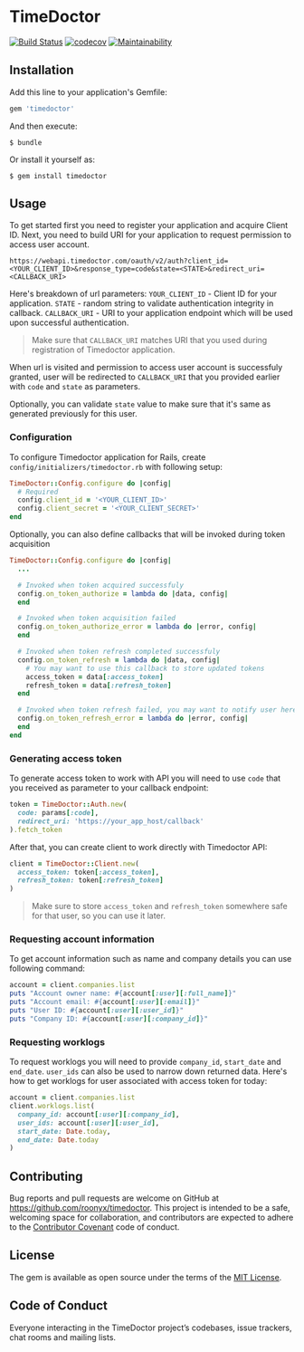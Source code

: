 # TimeDoctor

[![Build Status](https://travis-ci.org/roonyx/timedoctor.svg?branch=master)](https://travis-ci.org/roonyx/timedoctor)
[![codecov](https://codecov.io/gh/roonyx/timedoctor/branch/master/graph/badge.svg)](https://codecov.io/gh/roonyx/timedoctor)
[![Maintainability](https://api.codeclimate.com/v1/badges/c960738630bd0a4aa9d2/maintainability)](https://codeclimate.com/github/roonyx/timedoctor/maintainability)

## Installation

Add this line to your application's Gemfile:

```ruby
gem 'timedoctor'
```

And then execute:

    $ bundle

Or install it yourself as:

    $ gem install timedoctor

## Usage
To get started first you need to register your application and acquire Client ID.
Next, you need to build URI for your application to request permission to access user account.

`https://webapi.timedoctor.com/oauth/v2/auth?client_id=<YOUR_CLIENT_ID>&response_type=code&state=<STATE>&redirect_uri=<CALLBACK_URI>`

Here's breakdown of url parameters:
`YOUR_CLIENT_ID` - Client ID for your application.
`STATE` - random string to validate authentication integrity in callback.
`CALLBACK_URI` - URI to your application endpoint which will be used upon successful authentication.

> Make sure that `CALLBACK_URI` matches URI that you used during registration of Timedoctor application.

When url is visited and permission to access user account is successfuly granted, user will be redirected to `CALLBACK_URI` that you provided earlier with `code` and `state` as parameters.

Optionally, you can validate `state` value to make sure that it's same as generated previously for this user.

### Configuration
To configure Timedoctor application for Rails, create `config/initializers/timedoctor.rb` with following setup:
```ruby
TimeDoctor::Config.configure do |config|
  # Required
  config.client_id = '<YOUR_CLIENT_ID>'
  config.client_secret = '<YOUR_CLIENT_SECRET>'
end
```
Optionally, you can also define callbacks that will be invoked during token acquisition
```ruby
TimeDoctor::Config.configure do |config|
  ...

  # Invoked when token acquired successfuly
  config.on_token_authorize = lambda do |data, config|
  end

  # Invoked when token acquisition failed
  config.on_token_authorize_error = lambda do |error, config|
  end

  # Invoked when token refresh completed successfuly
  config.on_token_refresh = lambda do |data, config|
    # You may want to use this callback to store updated tokens
    access_token = data[:access_token]
    refresh_token = data[:refresh_token]
  end

  # Invoked when token refresh failed, you may want to notify user here that integration is broken
  config.on_token_refresh_error = lambda do |error, config|
  end
end
```

### Generating access token
To generate access token to work with API you will need to use `code` that you received as parameter to your callback endpoint:
```ruby
token = TimeDoctor::Auth.new(
  code: params[:code],
  redirect_uri: 'https://your_app_host/callback'
).fetch_token
```
After that, you can create client to work directly with Timedoctor API:
```ruby
client = TimeDoctor::Client.new(
  access_token: token[:access_token],
  refresh_token: token[:refresh_token]
)
```
> Make sure to store `access_token` and `refresh_token` somewhere safe for that user, so you can use it later.

### Requesting account information
To get account information such as name and company details you can use following command:
```ruby
account = client.companies.list
puts "Account owner name: #{account[:user][:full_name]}"
puts "Account email: #{account[:user][:email]}"
puts "User ID: #{account[:user][:user_id]}"
puts "Company ID: #{account[:user][:company_id]}"
```

### Requesting worklogs
To request worklogs you will need to provide `company_id`, `start_date` and `end_date`. `user_ids` can also be used to narrow down returned data. Here's how to get worklogs for user associated with access token for today:
```ruby
account = client.companies.list
client.worklogs.list(
  company_id: account[:user][:company_id],
  user_ids: account[:user][:user_id],
  start_date: Date.today,
  end_date: Date.today
)
```

## Contributing

Bug reports and pull requests are welcome on GitHub at https://github.com/roonyx/timedoctor. This project is intended to be a safe, welcoming space for collaboration, and contributors are expected to adhere to the [Contributor Covenant](http://contributor-covenant.org) code of conduct.

## License

The gem is available as open source under the terms of the [MIT License](https://opensource.org/licenses/MIT).

## Code of Conduct

Everyone interacting in the TimeDoctor project’s codebases, issue trackers, chat rooms and mailing lists.
